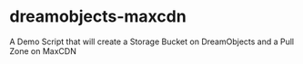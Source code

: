 dreamobjects-maxcdn
===================

A Demo Script that will create a Storage Bucket on DreamObjects and a Pull Zone on MaxCDN